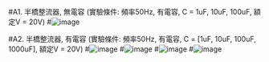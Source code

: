 #A1. 半橋整流器, 無電容 (實驗條件: 頻率50Hz, 有電容, C = 1uF, 10uF, 100uF, 額定V = 20V)
#![image](https://github.com/Ethandamnnnn/EC2024/assets/162283778/fd7cb467-8c7a-4677-9b3d-fa1fab786aa6)

#A2. 半橋整流器, 有電容 (實驗條件: 頻率50Hz, 有電容, C = [1uF, 10uF, 100uF, 1000uF], 額定V = 20V)
#![image](https://github.com/Ethandamnnnn/EC2024/assets/162283778/a13f4d37-1314-44a5-b90e-5f888d808b98)
#![image](https://github.com/Ethandamnnnn/EC2024/assets/162283778/37b298a6-99cd-4c4e-89af-714a5851b58c)
#![image](https://github.com/Ethandamnnnn/EC2024/assets/162283778/c1c723ca-a39d-4246-b31a-b7e7b560fd03)
#![image](https://github.com/Ethandamnnnn/EC2024/assets/162283778/296e5be2-10a8-4229-bb95-ff0e93a30faf)



